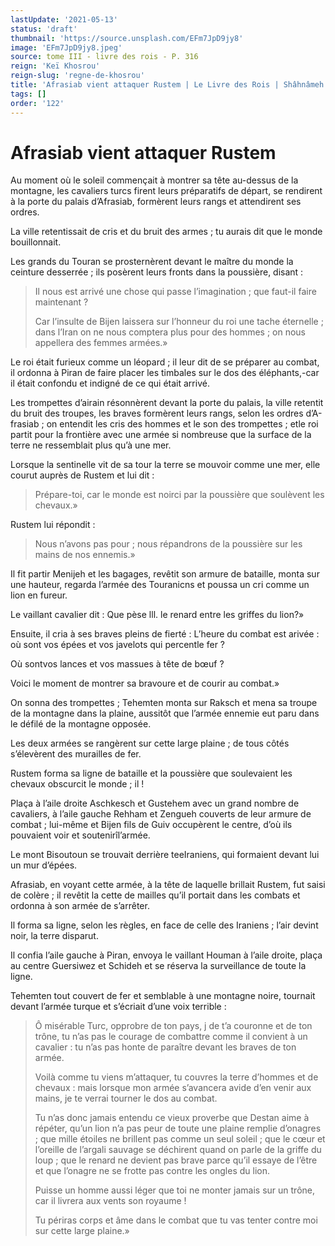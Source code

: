 ```yaml
---
lastUpdate: '2021-05-13'
status: 'draft'
thumbnail: 'https://source.unsplash.com/EFm7JpD9jy8'
image: 'EFm7JpD9jy8.jpeg'
source: tome III - livre des rois - P. 316
reign: 'Keï Khosrou'
reign-slug: 'regne-de-khosrou'
title: 'Afrasiab vient attaquer Rustem | Le Livre des Rois | Shâhnâmeh'
tags: []
order: '122'
---
```


# Afrasiab vient attaquer Rustem

Au moment où le soleil commençait à montrer sa tête au-dessus de la montagne, les cavaliers turcs firent leurs préparatifs de départ, se rendirent à la porte du palais d’Afrasiab, formèrent leurs rangs et attendirent ses ordres.

La ville retentissait de cris et du bruit des armes ; tu aurais dit que le monde bouillonnait.

Les grands du Touran se prosternèrent devant le maître du monde la ceinture desserrée ; ils posèrent leurs fronts dans la poussière, disant :

> Il nous est arrivé une chose qui passe l’imagination ; que faut-il faire maintenant ?
>
> Car l’insulte de Bijen laissera sur l’honneur du roi une tache éternelle ; dans l’Iran on ne nous comptera plus pour des hommes ; on nous appellera des femmes armées.»

Le roi était furieux comme un léopard ; il leur dit de se préparer au combat, il ordonna à Piran de faire placer les timbales sur le dos des éléphants,-car il était confondu et indigné de ce qui était arrivé.

Les trompettes d’airain résonnèrent devant la porte du palais, la ville retentit du bruit des troupes, les braves formèrent leurs rangs, selon les ordres d’A-frasiab ; on entendit les cris des hommes et le son des trompettes ; etle roi partit pour la frontière avec une armée si nombreuse que la surface de la terre ne ressemblait plus qu’à une mer.

Lorsque la sentinelle vit de sa tour la terre se mouvoir comme une mer, elle courut auprès de Rustem et lui dit :

> Prépare-toi, car le monde est noirci par la poussière que soulèvent les chevaux.»

Rustem lui répondit :

> Nous n’avons pas pour ; nous répandrons de la poussière sur les mains de nos ennemis.»

Il fit partir Menijeh et les bagages, revêtit son armure de bataille, monta sur une hauteur, regarda l’armée des Touranicns et poussa un cri comme un lion en fureur.

Le vaillant cavalier dit : Que pèse lll. le renard entre les griffes du lion?»

Ensuite, il cria à ses braves pleins de fierté : L’heure du combat est arivée : où sont vos épées et vos javelots qui percentle fer ?

Où sontvos lances et vos massues à tête de bœuf ?

Voici le moment de montrer sa bravoure et de courir au combat.»

On sonna des trompettes ; Tehemten monta sur Raksch et mena sa troupe de la montagne dans la plaine, aussitôt que l’armée ennemie eut paru dans le défilé de la montagne opposée.

Les deux armées se rangèrent sur cette large plaine ; de tous côtés s’élevèrent des murailles de fer.

Rustem forma sa ligne de bataille et la poussière que soulevaient les chevaux obscurcit le monde ; il !

Plaça à l’aile droite Aschkesch et Gustehem avec un grand nombre de cavaliers, à l’aile gauche Rehham et Zengueh couverts de leur armure de combat ; lui-même et Bijen fils de Guiv occupèrent le centre, d’où ils pouvaient voir et soutenirîl’armée.

Le mont Bisoutoun se trouvait derrière teeIraniens, qui formaient devant lui un mur d’épées.

Afrasiab, en voyant cette armée, à la tête de laquelle brillait Rustem, fut saisi de colère ; il revêtit la cette de mailles qu’il portait dans les combats et ordonna à son armée de s’arrêter.

Il forma sa ligne, selon les règles, en face de celle des Iraniens ; l’air devint noir, la terre disparut.

Il confia l’aile gauche à Piran, envoya le vaillant Houman à l’aile droite, plaça au centre Guersiwez et Schideh et se réserva la surveillance de toute la ligne.

Tehemten tout couvert de fer et semblable à une montagne noire, tournait devant l’armée turque et s’écriait d’une voix terrible :

> Ô misérable Turc, opprobre de ton pays, j de t’a couronne et de ton trône, tu n’as pas le courage de combattre comme il convient à un cavalier : tu n’as pas honte de paraître devant les braves de ton armée.
>
> Voilà comme tu viens m’attaquer, tu couvres la terre d’hommes et de chevaux : mais lorsque mon armée s’avancera avide d’en venir aux mains, je te verrai tourner le dos au combat.
>
> Tu n’as donc jamais entendu ce vieux proverbe que Destan aime à répéter, qu’un lion n’a pas peur de toute une plaine remplie d’onagres ; que mille étoiles ne brillent pas comme un seul soleil ; que le cœur et l’oreille de l’argali sauvage se déchirent quand on parle de la griffe du loup ; que le renard ne devient pas brave parce qu’il essaye de l’être et que l’onagre ne se frotte pas contre les ongles du lion.
>
> Puisse un homme aussi léger que toi ne monter jamais sur un trône, car il livrera aux vents son royaume !
>
> Tu périras corps et âme dans le combat que tu vas tenter contre moi sur cette large plaine.»
